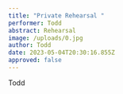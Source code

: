 ```yaml
---
title: "Private Rehearsal "
performer: Todd
abstract: Rehearsal
image: /uploads/0.jpg
author: Todd
date: 2023-05-04T20:30:16.855Z
approved: false
---
```

Todd